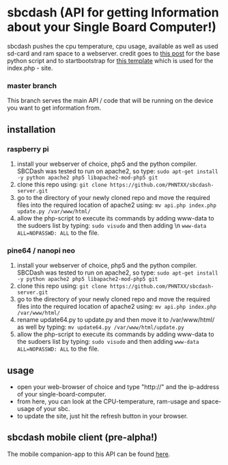 # sbcdash (API for getting Information about your Single Board Computer!)
sbcdash pushes the cpu temperature, cpu usage, available as well as used sd-card and ram space to a webserver.
credit goes to [this post](https://www.raspberrypi.org/forums/viewtopic.php?f=32&t=22180) for the base python script and to startbootstrap for [this template](https://startbootstrap.com/template-overviews/grayscale/) which is used for the index.php - site.

### master branch
This branch serves the main API / code that will be running on the device you want to get information from.

## installation

### raspberry pi
1. install your webserver of choice, php5 and the python compiler. SBCDash was tested to run on apache2, so type: 
`sudo apt-get install -y python apache2 php5 libapache2-mod-php5 git`
2. clone this repo using: 
`git clone https://github.com/PHNTXX/sbcdash-server.git`
3. go to the directory of your newly cloned repo and move the required files into the required location of apache2 using:
`mv api.php index.php update.py /var/www/html/`
4. allow the php-script to execute its commands by adding www-data to the sudoers list by typing: 
`sudo visudo` and then adding \n `www-data ALL=NOPASSWD: ALL` to the file.

### pine64 / nanopi neo
1. install your webserver of choice, php5 and the python compiler. SBCDash was tested to run on apache2, so type:
`sudo apt-get install -y python apache2 php5 libapache2-mod-php5 git`
2. clone this repo using:
`git clone https://github.com/PHNTXX/sbcdash-server.git`
3. go to the directory of your newly cloned repo and move the required files into the required location of apache2 using:
`mv api.php index.php /var/www/html/`
4. rename update64.py to update.py and then move it to /var/www/html/ as well by typing:
`mv update64.py /var/www/html/update.py`
5. allow the php-script to execute its commands by adding www-data to the sudoers list by typing:
`sudo visudo` and then adding `www-data ALL=NOPASSWD: ALL` to the file.

## usage
* open your web-browser of choice and type "http://" and the ip-address of your single-board-computer.
* from here, you can look at the CPU-temperature, ram-usage and space-usage of your sbc.
* to update the site, just hit the refresh button in your browser.

## sbcdash mobile client (pre-alpha!)
The mobile companion-app to this API can be found [here](https://github.com/phntxx/sbcdash-client/).
